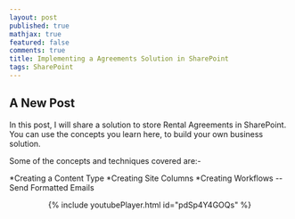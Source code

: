 ```yaml
---
layout: post
published: true
mathjax: true
featured: false
comments: true
title: Implementing a Agreements Solution in SharePoint
tags: SharePoint
---
```

## A New Post

In this post, I will share a solution to store Rental Agreements in SharePoint. You can use the concepts you learn here, to build your own business solution.

Some of the concepts and techniques covered are:-

*Creating a Content Type
*Creating Site Columns
*Creating Workflows
    --Send Formatted Emails
<div style="max-width:420px; text-align:center;margin:0 auto;">
{% include youtubePlayer.html id="pdSp4Y4GOQs" %}
</div>
